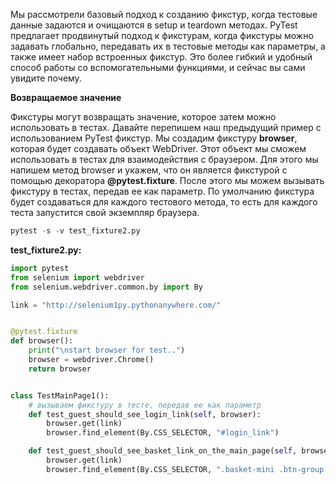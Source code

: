 Мы рассмотрели базовый подход к созданию фикстур, когда тестовые данные задаются и очищаются в setup и teardown методах. PyTest предлагает продвинутый подход к фикстурам, когда фикстуры можно задавать глобально, передавать их в тестовые методы как параметры, а также имеет набор встроенных фикстур. Это более гибкий и удобный способ работы со вспомогательными функциями, и сейчас вы сами увидите почему. 

**Возвращаемое значение**

Фикстуры могут возвращать значение, которое затем можно использовать в тестах. Давайте перепишем наш предыдущий пример с использованием PyTest фикстур. Мы создадим фикстуру **browser**, которая будет создавать объект WebDriver. Этот объект мы сможем использовать в тестах для взаимодействия с браузером. Для этого мы напишем метод browser и укажем, что он является фикстурой с помощью декоратора **@pytest.fixture**. После этого мы можем вызывать фикстуру в тестах, передав ее как параметр. По умолчанию фикстура будет создаваться для каждого тестового метода, то есть для каждого теста запустится свой экземпляр браузера.

```python
pytest -s -v test_fixture2.py
```

**test_fixture2.py:**

```python
import pytest
from selenium import webdriver
from selenium.webdriver.common.by import By

link = "http://selenium1py.pythonanywhere.com/"


@pytest.fixture
def browser():
    print("\nstart browser for test..")
    browser = webdriver.Chrome()
    return browser


class TestMainPage1():
    # вызываем фикстуру в тесте, передав ее как параметр
    def test_guest_should_see_login_link(self, browser):
        browser.get(link)
        browser.find_element(By.CSS_SELECTOR, "#login_link")

    def test_guest_should_see_basket_link_on_the_main_page(self, browser):
        browser.get(link)
        browser.find_element(By.CSS_SELECTOR, ".basket-mini .btn-group > a")
```